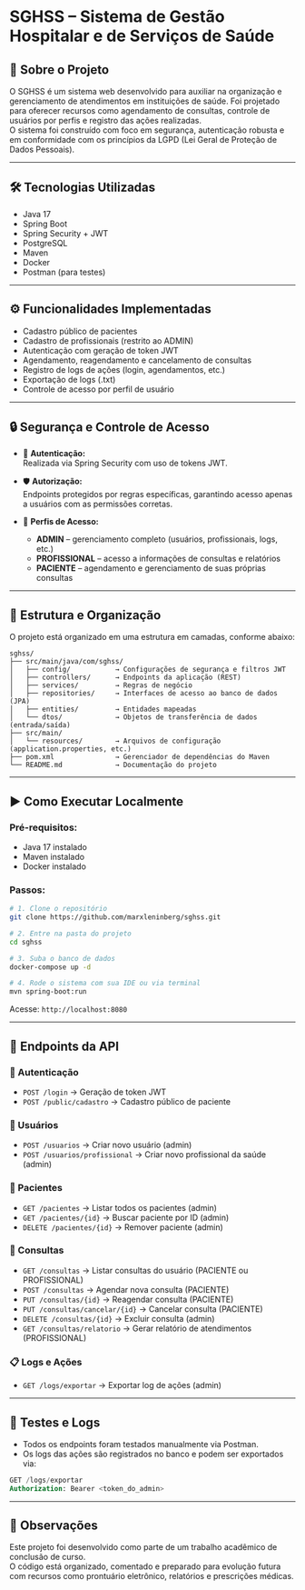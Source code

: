 # SGHSS – Sistema de Gestão Hospitalar e de Serviços de Saúde

## 📌 Sobre o Projeto
O SGHSS é um sistema web desenvolvido para auxiliar na organização e gerenciamento de atendimentos em instituições de saúde. Foi projetado para oferecer recursos como agendamento de consultas, controle de usuários por perfis e registro das ações realizadas.  
O sistema foi construído com foco em segurança, autenticação robusta e em conformidade com os princípios da LGPD (Lei Geral de Proteção de Dados Pessoais).

---

## 🛠️ Tecnologias Utilizadas
- Java 17  
- Spring Boot  
- Spring Security + JWT  
- PostgreSQL  
- Maven  
- Docker  
- Postman (para testes)

---

## ⚙️ Funcionalidades Implementadas
- Cadastro público de pacientes  
- Cadastro de profissionais (restrito ao ADMIN)  
- Autenticação com geração de token JWT  
- Agendamento, reagendamento e cancelamento de consultas  
- Registro de logs de ações (login, agendamentos, etc.)  
- Exportação de logs (.txt)  
- Controle de acesso por perfil de usuário

---

## 🔒 Segurança e Controle de Acesso

- 🔐 **Autenticação:**  
  Realizada via Spring Security com uso de tokens JWT.

- 🛡️ **Autorização:**  
  Endpoints protegidos por regras específicas, garantindo acesso apenas a usuários com as permissões corretas.

- 👥 **Perfis de Acesso:**  
  - **ADMIN** – gerenciamento completo (usuários, profissionais, logs, etc.)  
  - **PROFISSIONAL** – acesso a informações de consultas e relatórios  
  - **PACIENTE** – agendamento e gerenciamento de suas próprias consultas

---

## 🧱 Estrutura e Organização
O projeto está organizado em uma estrutura em camadas, conforme abaixo:

```
sghss/
├── src/main/java/com/sghss/
│   ├── config/           → Configurações de segurança e filtros JWT
│   ├── controllers/      → Endpoints da aplicação (REST)
│   ├── services/         → Regras de negócio
│   ├── repositories/     → Interfaces de acesso ao banco de dados (JPA)
│   ├── entities/         → Entidades mapeadas
│   └── dtos/             → Objetos de transferência de dados (entrada/saída)
├── src/main/
│   └── resources/        → Arquivos de configuração (application.properties, etc.)
├── pom.xml               → Gerenciador de dependências do Maven
└── README.md             → Documentação do projeto
```

---

## ▶️ Como Executar Localmente

### Pré-requisitos:
- Java 17 instalado  
- Maven instalado  
- Docker instalado  

### Passos:
```bash
# 1. Clone o repositório
git clone https://github.com/marxleninberg/sghss.git

# 2. Entre na pasta do projeto
cd sghss

# 3. Suba o banco de dados
docker-compose up -d

# 4. Rode o sistema com sua IDE ou via terminal
mvn spring-boot:run
```

Acesse: `http://localhost:8080`

---

## 📨 Endpoints da API

### 🔐 Autenticação
- `POST /login` → Geração de token JWT
- `POST /public/cadastro` → Cadastro público de paciente

### 👤 Usuários
- `POST /usuarios` → Criar novo usuário (admin)
- `POST /usuarios/profissional` → Criar novo profissional da saúde (admin)

### 👥 Pacientes
- `GET /pacientes` → Listar todos os pacientes (admin)
- `GET /pacientes/{id}` → Buscar paciente por ID (admin)
- `DELETE /pacientes/{id}` → Remover paciente (admin)

### 📅 Consultas
- `GET /consultas` → Listar consultas do usuário (PACIENTE ou PROFISSIONAL)
- `POST /consultas` → Agendar nova consulta (PACIENTE)
- `PUT /consultas/{id}` → Reagendar consulta (PACIENTE)
- `PUT /consultas/cancelar/{id}` → Cancelar consulta (PACIENTE)
- `DELETE /consultas/{id}` → Excluir consulta (admin)
- `GET /consultas/relatorio` → Gerar relatório de atendimentos (PROFISSIONAL)

### 📋 Logs e Ações
- `GET /logs/exportar` → Exportar log de ações (admin)

---

## 🧪 Testes e Logs
- Todos os endpoints foram testados manualmente via Postman.  
- Os logs das ações são registrados no banco e podem ser exportados via:

```sql
GET /logs/exportar
Authorization: Bearer <token_do_admin>
```

---

## 📝 Observações
Este projeto foi desenvolvido como parte de um trabalho acadêmico de conclusão de curso.  
O código está organizado, comentado e preparado para evolução futura com recursos como prontuário eletrônico, relatórios e prescrições médicas.
